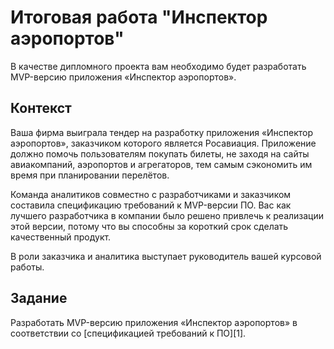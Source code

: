 # Итоговая работа "Инспектор аэропортов"
В качестве дипломного проекта вам необходимо будет разработать MVP-версию приложения «Инспектор аэропортов». 

## Контекст 

Ваша фирма выиграла тендер на разработку приложения «Инспектор аэропортов», заказчиком которого является Росавиация. Приложение должно помочь пользователям покупать билеты, не заходя на сайты авиакомпаний, аэропортов и агрегаторов, тем самым сэкономить им время при планировании перелётов.

Команда аналитиков совместно с разработчиками и заказчиком составила спецификацию требований к MVP-версии ПО. Вас как лучшего разработчика в компании было решено привлечь к реализации этой версии, потому что вы способны за короткий срок сделать качественный продукт.

В роли заказчика и аналитика выступает руководитель вашей курсовой работы.

## Задание

Разработать MVP-версию приложения «Инспектор аэропортов» в соответствии со [спецификацией требований к ПО][1].